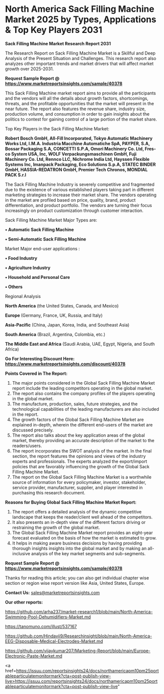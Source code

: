 # North America Sack Filling Machine Market 2025 by Types, Applications & Top Key Players 2031

<strong>Sack Filling Machine Market Research Report 2031</strong>

The Research Report on Sack Filling Machine Market is a Skillful and Deep Analysis of the Present Situation and Challenges. This research report also analyzes other important trends and market drivers that will affect market growth over 2025-2031.

<strong>Request Sample Report @ <a href=https://www.marketreportsinsights.com/sample/40378>https://www.marketreportsinsights.com/sample/40378</a></strong>

This Sack Filling Machine market report aims to provide all the participants and the vendors will all the details about growth factors, shortcomings, threats, and the profitable opportunities that the market will present in the near future. The report also features the revenue share, industry size, production volume, and consumption in order to gain insights about the politics to contest for gaining control of a large portion of the market share.

Top Key Players in the Sack Filling Machine Market:

<strong>Robert Bosch GmbH, All-Fill Incorporated, Tokyo Automatic Machinery Works Ltd, I.M.A. Industria Macchine Automatiche SpA, PAYPER, S.A, Bossar Packaging S.A, CONCETTI S.P.A, Omori Machinery Co. Ltd, Fres-co System USA, Inc, WOLF Verpackungsmaschinen GmbH, Fuji Machinery Co. Ltd, Rennco LLC, Nichrome India Ltd, Hayssen Flexible Systems Inc, Imanpack Packaging, Eco Solutions S.p.A, STATEC BINDER GmbH, HASSIA-REDATRON GmbH, Premier Tech Chronos, MONDIAL PACK S.r.l</strong>

The Sack Filling Machine Industry is severely competitive and fragmented due to the existence of various established players taking part in different marketing strategies to increase their market share. The vendors operating in the market are profiled based on price, quality, brand, product differentiation, and product portfolio. The vendors are turning their focus increasingly on product customization through customer interaction.

Sack Filling Machine Market Major Types are:

<strong>•  Automatic Sack Filling Machine

•  Semi-Automatic Sack Filling Machine</strong>

Market Major end-user applications :

<strong>•  Food Industry

•  Agriculture Industry

•  Household and Personal Care

•  Others</strong>

Regional Analysis

</u><strong><b>North America</b></strong> (the United States, Canada, and Mexico)

<strong><b>Europe </b></strong>(Germany, France, UK, Russia, and Italy)

<strong><b>Asia-Pacific</b></strong> (China, Japan, Korea, India, and Southeast Asia)

<strong><b>South America</b></strong> (Brazil, Argentina, Colombia, etc.)

<strong><b>The Middle East and Africa</b></strong> (Saudi Arabia, UAE, Egypt, Nigeria, and South Africa)

<strong>Go For Interesting Discount Here: <a href=https://www.marketreportsinsights.com/discount/40378>https://www.marketreportsinsights.com/discount/40378</a></strong>

<strong>Points Covered in The Report:</strong>
<ol>
  <li>The major points considered in the Global Sack Filling Machine Market report include the leading competitors operating in the global market.</li>
  <li>The report also contains the company profiles of the players operating in the global market.</li>
  <li>The manufacture, production, sales, future strategies, and the technological capabilities of the leading manufacturers are also included in the report.</li>
  <li>The growth factors of the Global Sack Filling Machine Market are explained in-depth, wherein the different end-users of the market are discussed precisely.</li>
  <li>The report also talks about the key application areas of the global market, thereby providing an accurate description of the market to the readers/users.</li>
  <li>The report incorporates the SWOT analysis of the market. In the final section, the report features the opinions and views of the industry experts and professionals. The experts analyzed the export/import policies that are favorably influencing the growth of the Global Sack Filling Machine Market.</li>
  <li>The report on the Global Sack Filling Machine Market is a worthwhile source of information for every policymaker, investor, stakeholder, service provider, manufacturer, supplier, and player interested in purchasing this research document.</li>
</ol>
<strong>Reasons for Buying Global Sack Filling Machine Market Report:</strong>

<ol>
  <li>The report offers a detailed analysis of the dynamic competitive landscape that keeps the reader/client well ahead of the competitors.</li>
  <li>It also presents an in-depth view of the different factors driving or restraining the growth of the global market.</li>
  <li>The Global Sack Filling Machine Market report provides an eight-year forecast evaluated on the basis of how the market is estimated to grow.</li>
  <li>It helps in making aware business decisions by having providing thorough insights insights into the global market and by making an all-inclusive analysis of the key market segments and sub-segments.</li>
</ol>
<strong>Request Sample Report @ <a href=https://www.marketreportsinsights.com/sample/40378>https://www.marketreportsinsights.com/sample/40378</a></strong>


Thanks for reading this article; you can also get individual chapter wise section or region wise report version like Asia, United States, Europe.

<strong>Contact Us:</strong>
sales@marketreportsinsights.com

<strong>Our other reports:</strong>

<a href=https://github.com/arha237/market-research1/blob/main/North-America-Swimming-Pool-Dehumidifiers-Market.md>https://github.com/arha237/market-research1/blob/main/North-America-Swimming-Pool-Dehumidifiers-Market.md</a>

<a href=https://tanomuno.com/illust/537167>https://tanomuno.com/illust/537167</a>

<a href=https://github.com/Hindavii9/Researchinsight/blob/main/North-America-EEG-Disposable-Medical-Electrodes-Market.md>https://github.com/Hindavii9/Researchinsight/blob/main/North-America-EEG-Disposable-Medical-Electrodes-Market.md</a>

<a href=https://github.com/vijaykumar207/Marketing-Report/blob/main/Europe-Electronic-Paste-Market.md>https://github.com/vijaykumar207/Marketing-Report/blob/main/Europe-Electronic-Paste-Market.md</a>

<a href=https://issuu.com/reportsinsights24/docs/northamericapm10pm25portableparticulatemonitormark?cta=post-publish-view-live>https://issuu.com/reportsinsights24/docs/northamericapm10pm25portableparticulatemonitormark?cta=post-publish-view-live</a>"

